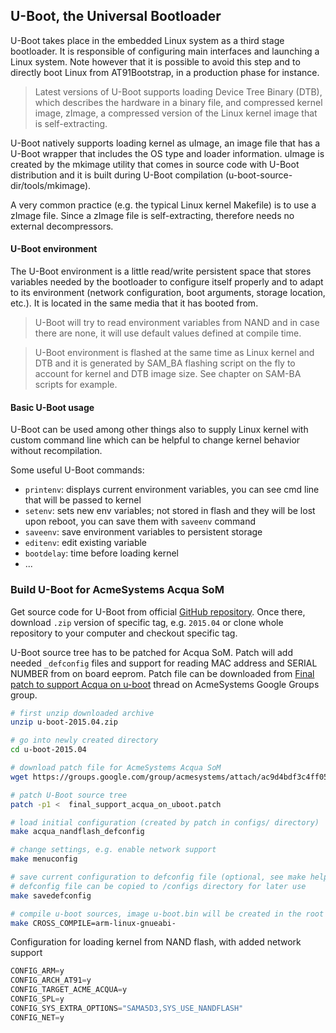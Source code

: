 ## U-Boot, the Universal Bootloader

U-Boot takes place in the embedded Linux system as a third stage bootloader. It is responsible of configuring main interfaces and launching a Linux system. Note however that it is possible to avoid this step and to directly boot Linux from AT91Bootstrap, in a production phase for instance.

>Latest versions of U-Boot supports loading Device Tree Binary (DTB), which describes the hardware in a binary file, and compressed kernel image, zImage, a compressed version of the Linux kernel image that is self-extracting.

U-Boot natively supports loading kernel as uImage, an image file that has a U-Boot wrapper that includes the OS type and loader information. uImage is created by the mkimage utility that comes in source code with U-Boot distribution and it is built during U-Boot compilation (u-boot-source-dir/tools/mkimage).

A very common practice (e.g. the typical Linux kernel Makefile) is to use a zImage file. Since a zImage file is self-extracting, therefore needs no external decompressors.

#### U-Boot environment

The U-Boot environment is a little read/write persistent space that stores variables needed by the bootloader to configure itself properly and to adapt to its environment (network configuration, boot arguments, storage location, etc.). It is located in the same media that it has booted from.

> U-Boot will try to read environment variables from NAND and in case there are none, it will use default values defined at compile time.

> U-Boot environment is flashed at the same time as Linux kernel and DTB and it is generated by SAM_BA flashing script on the fly to account for kernel and DTB image size. See chapter on SAM-BA scripts for example.


#### Basic U-Boot usage

U-Boot can be used among other things also to supply Linux kernel with custom command line which can be helpful to change kernel behavior without recompilation.

Some useful U-Boot commands:

- `printenv`: displays current environment variables, you can see cmd line that will be passed to kernel
- `setenv`: sets new env variables; not stored in flash and they will be lost upon reboot, you can save them with `saveenv` command
- `saveenv`: save environment variables to persistent storage
- `editenv`: edit existing variable
- `bootdelay`: time before loading kernel
- ...


### Build U-Boot for AcmeSystems Acqua SoM

Get source code for U-Boot from official [GitHub repository](https://github.com/u-boot/u-boot). Once there, download `.zip` version of specific tag, e.g. `2015.04` or clone whole repository to your computer and checkout specific tag.

U-Boot source tree has to be patched for Acqua SoM. Patch will add needed `_defconfig` files and support for reading MAC address and SERIAL NUMBER from on board eeprom. Patch file can be downloaded from [Final patch to support Acqua on u-boot](https://groups.google.com/forum/#!topic/acmesystems/tYwnNBkogJ0) thread on AcmeSystems Google Groups group.

```bash
# first unzip downloaded archive
unzip u-boot-2015.04.zip

# go into newly created directory
cd u-boot-2015.04

# download patch file for AcmeSystems Acqua SoM
wget https://groups.google.com/group/acmesystems/attach/ac9d4bdf3c4ff053/final_support_acqua_on_uboot.patch

# patch U-Boot source tree
patch -p1 <  final_support_acqua_on_uboot.patch

# load initial configuration (created by patch in configs/ directory)
make acqua_nandflash_defconfig

# change settings, e.g. enable network support
make menuconfig

# save current configuration to defconfig file (optional, see make help for more information)
# defconfig file can be copied to /configs directory for later use
make savedefconfig

# compile u-boot sources, image u-boot.bin will be created in the root of source tree
make CROSS_COMPILE=arm-linux-gnueabi-
```

Configuration for loading kernel from NAND flash, with added network support
```java
CONFIG_ARM=y
CONFIG_ARCH_AT91=y
CONFIG_TARGET_ACME_ACQUA=y
CONFIG_SPL=y
CONFIG_SYS_EXTRA_OPTIONS="SAMA5D3,SYS_USE_NANDFLASH"
CONFIG_NET=y
```

